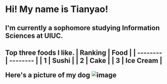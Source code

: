 <h1> Hi! My name is Tianyao! <h2>
<h2> I'm currently a sophomore studying Information Sciences at UIUC. <h2>

<h> Top three foods I like. <h>
| Ranking  | Food |
| -------- | -------- |
| 1        | Sushi     |
| 2        | Cake      |
| 3        | Ice Cream    |

<h> Here's a picture of my dog <h>
![image](https://github.com/TianyaoLu/Project-Management/assets/157333558/e1fbe5fb-fc8c-4f79-a31d-414630a0ccbd)


